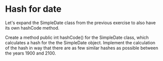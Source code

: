 # Hash for date
Let's expand the SimpleDate class from the previous exercise to also have its own hashCode method.

Create a method public int hashCode() for the SimpleDate class, which calculates a hash for the the SimpleDate object. Implement the calculation of the hash in way that there are as few similar hashes as possible between the years 1900 and 2100.